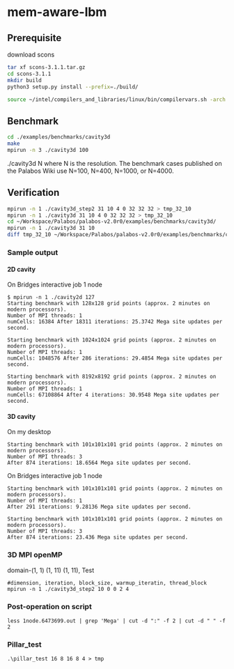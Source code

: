 # mem-aware-lbm

## Prerequisite
download scons
```bash
tar xf scons-3.1.1.tar.gz
cd scons-3.1.1
mkdir build
python3 setup.py install --prefix=./build/

source ~/intel/compilers_and_libraries/linux/bin/compilervars.sh -arch intel64 -platform linux
```

## Benchmark
```bash
cd ./examples/benchmarks/cavity3d
make
mpirun -n 3 ./cavity3d 100
```
./cavity3d N
where N is the resolution. The benchmark cases published 
on the Palabos Wiki use N=100, N=400, N=1000, or N=4000.

## Verification
```bash
mpirun -n 1 ./cavity3d_step2 31 10 4 0 32 32 32 > tmp_32_10
mpirun -n 1 ./cavity3d 31 10 4 0 32 32 32 > tmp_32_10
cd ~/Workspace/Palabos/palabos-v2.0r0/examples/benchmarks/cavity3d/
mpirun -n 1 ./cavity3d 31 10
diff tmp_32_10 ~/Workspace/Palabos/palabos-v2.0r0/examples/benchmarks/cavity3d/tmp_32_10
```

### Sample output

#### 2D cavity
On Bridges interactive job 1 node
```
$ mpirun -n 1 ./cavity2d 127
Starting benchmark with 128x128 grid points (approx. 2 minutes on modern processors).
Number of MPI threads: 1
numCells: 16384 After 18311 iterations: 25.3742 Mega site updates per second.

Starting benchmark with 1024x1024 grid points (approx. 2 minutes on modern processors).
Number of MPI threads: 1
numCells: 1048576 After 286 iterations: 29.4854 Mega site updates per second.

Starting benchmark with 8192x8192 grid points (approx. 2 minutes on modern processors).
Number of MPI threads: 1
numCells: 67108864 After 4 iterations: 30.9548 Mega site updates per second.

```

#### 3D cavity
On my desktop
```
Starting benchmark with 101x101x101 grid points (approx. 2 minutes on modern processors).
Number of MPI threads: 3
After 874 iterations: 18.6564 Mega site updates per second.
```

On Bridges interactive job 1 node
```
Starting benchmark with 101x101x101 grid points (approx. 2 minutes on modern processors).
Number of MPI threads: 1
After 291 iterations: 9.28136 Mega site updates per second.

Starting benchmark with 101x101x101 grid points (approx. 2 minutes on modern processors).
Number of MPI threads: 3
After 874 iterations: 23.436 Mega site updates per second.
```

### 3D MPI openMP
domain-(1, 1) (1, 11) (1, 11), Test
```
#dimension, iteration, block_size, warmup_iteratin, thread_block
mpirun -n 1 ./cavity3d_step2 10 0 0 2 4
```

### Post-operation on script
`less 1node.6473699.out | grep 'Mega' | cut -d ":" -f 2 | cut -d " " -f 2`

### Pillar_test
`.\pillar_test 16 8 16 8 4 > tmp`
